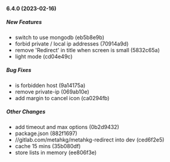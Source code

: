 #### 6.4.0 (2023-02-16)

##### New Features

- switch to use mongodb (eb5b8e9b)
- forbid private / local ip addresses (70914a9d)
- remove 'Redirect' in title when screen is small (5832c65a)
- light mode (cd04e49c)

##### Bug Fixes

- is forbidden host (9a14175a)
- remove private-ip (069ab10e)
- add margin to cancel icon (ca0294fb)

##### Other Changes

- add timeout and max options (0b2d9432)
- package.json (882f1697)
- //gitlab.com/metahkg/metahkg-redirect into dev (ced6f2e5)
- cache 15 mins (35b080df)
- store lists in memory (ee806f3e)
